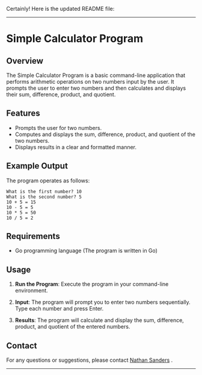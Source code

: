 Certainly! Here is the updated README file:

---

# Simple Calculator Program

## Overview

The Simple Calculator Program is a basic command-line application that performs arithmetic operations on two numbers input by the user. It prompts the user to enter two numbers and then calculates and displays their sum, difference, product, and quotient.

## Features

- Prompts the user for two numbers.
- Computes and displays the sum, difference, product, and quotient of the two numbers.
- Displays results in a clear and formatted manner.

## Example Output

The program operates as follows:

```
What is the first number? 10
What is the second number? 5
10 + 5 = 15
10 - 5 = 5
10 * 5 = 50
10 / 5 = 2
```

## Requirements

- Go programming language (The program is written in Go)

## Usage

1. **Run the Program**: Execute the program in your command-line environment.

2. **Input**: The program will prompt you to enter two numbers sequentially. Type each number and press Enter.

3. **Results**: The program will calculate and display the sum, difference, product, and quotient of the entered numbers.


## Contact

For any questions or suggestions, please contact [Nathan Sanders](mailto:nathan.a.sanders2@gmail.com)
.

---
